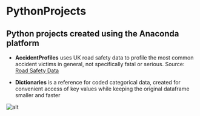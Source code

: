 # PythonProjects

## Python projects created using the Anaconda platform

* **AccidentProfiles** uses UK road safety data to profile the most common accident victims in general, not specifically fatal or serious. Source: [Road Safety Data](https://data.gov.uk/dataset/road-accidents-safety-data)

* **Dictionaries** is a reference for coded categorical data, created for convenient access of key values while keeping the original dataframe smaller and faster

![alt](http://www.platonix.com/static/presentations/shai/py/python-logo-glassy.png)
